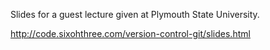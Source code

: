 Slides for a guest lecture given at Plymouth State University.

http://code.sixohthree.com/version-control-git/slides.html
